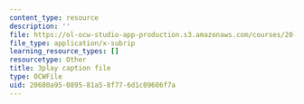 ```yaml
---
content_type: resource
description: ''
file: https://ol-ocw-studio-app-production.s3.amazonaws.com/courses/20-219-becoming-the-next-bill-nye-writing-and-hosting-the-educational-show-january-iap-2015/20680a95089581a58f776d1c09606f7a_17uL1VoaWTQ.srt
file_type: application/x-subrip
learning_resource_types: []
resourcetype: Other
title: 3play caption file
type: OCWFile
uid: 20680a95-0895-81a5-8f77-6d1c09606f7a
---
```

